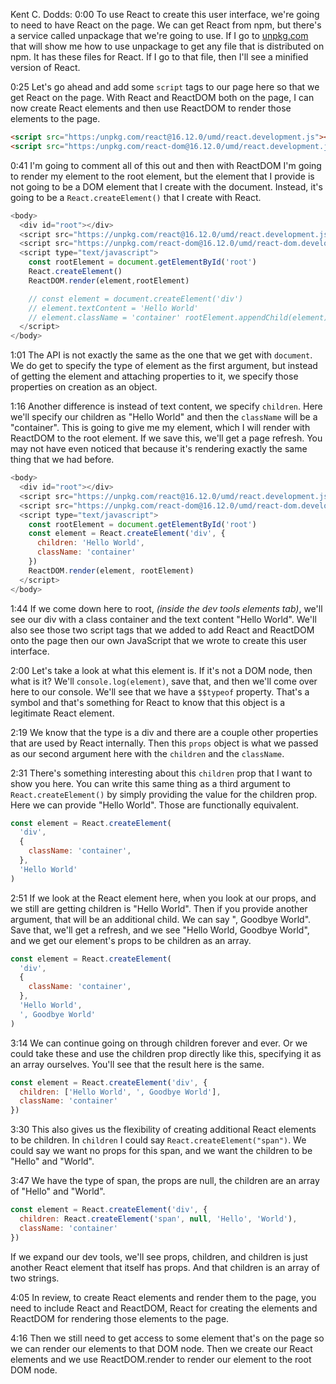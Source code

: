 Kent C. Dodds: 0:00 To use React to create this user interface, we're going to need to have React on the page. We can get React from npm, but there's a service called unpackage that we're going to use. If I go to [unpkg.com](https://unpkg.com/) that will show me how to use unpackage to get any file that is distributed on npm. It has these files for React. If I go to that file, then I'll see a minified version of React.

0:25 Let's go ahead and add some `script` tags to our page here so that we get React on the page. With React and ReactDOM both on the page, I can now create React elements and then use ReactDOM to render those elements to the page.

```html
<script src="https:/unpkg.com/react@16.12.0/umd/react.development.js"></script>
<script src="https:/unpkg.com/react-dom@16.12.0/umd/react.development.js"></script>
```

0:41 I'm going to comment all of this out and then with ReactDOM I'm going to render my element to the root element, but the element that I provide is not going to be a DOM element that I create with the document. Instead, it's going to be a `React.createElement()` that I create with React.


```js
<body>
  <div id="root"></div>
  <script src="https://unpkg.com/react@16.12.0/umd/react.development.js"></script>
  <script src="https://unpkg.com/react-dom@16.12.0/umd/react-dom.development.js"></script>
  <script type="text/javascript">
    const rootElement = document.getElementById('root')
    React.createElement()
    ReactDOM.render(element,rootElement)

    // const element = document.createElement('div') 
    // element.textContent = 'Hello World'
    // element.className = 'container' rootElement.appendChild(element)
  </script>
</body>
```

1:01 The API is not exactly the same as the one that we get with `document`. We do get to specify the type of element as the first argument, but instead of getting the element and attaching properties to it, we specify those properties on creation as an object.

1:16 Another difference is instead of text content, we specify `children`. Here we'll specify our children as "Hello World" and then the `className` will be a "container". This is going to give me my element, which I will render with ReactDOM to the root element. If we save this, we'll get a page refresh. You may not have even noticed that because it's rendering exactly the same thing that we had before.


```js
<body>
  <div id="root"></div>
  <script src="https://unpkg.com/react@16.12.0/umd/react.development.js"></script>
  <script src="https://unpkg.com/react-dom@16.12.0/umd/react-dom.development.js"></script>
  <script type="text/javascript">
    const rootElement = document.getElementById('root')
    const element = React.createElement('div', {
      children: 'Hello World',
      className: 'container'
    })
    ReactDOM.render(element, rootElement)
  </script>
</body>
```

1:44 If we come down here to root, _(inside the dev tools elements tab)_, we'll see our div with a class container and the text content "Hello World". We'll also see those two script tags that we added to add React and ReactDOM onto the page then our own JavaScript that we wrote to create this user interface.

2:00 Let's take a look at what this element is. If it's not a DOM node, then what is it? We'll `console.log(element)`, save that, and then we'll come over here to our console. We'll see that we have a `$$typeof` property. That's a symbol and that's something for React to know that this object is a legitimate React element.

2:19 We know that the type is a div and there are a couple other properties that are used by React internally. Then this `props` object is what we passed as our second argument here with the `children` and the `className`.

2:31 There's something interesting about this `children` prop that I want to show you here. You can write this same thing as a third argument to `React.createElement()` by simply providing the value for the children prop. Here we can provide "Hello World". Those are functionally equivalent.

```js
const element = React.createElement(
  'div', 
  {
    className: 'container',
  }, 
  'Hello World'
)
```

2:51 If we look at the React element here, when you look at our props, and we still are getting children is "Hello World". Then if you provide another argument, that will be an additional child. We can say ", Goodbye World". Save that, we'll get a refresh, and we see "Hello World, Goodbye World", and we get our element's props to be children as an array.

```js
const element = React.createElement(
  'div', 
  {
    className: 'container',
  }, 
  'Hello World',
  ', Goodbye World'
)
```

3:14 We can continue going on through children forever and ever. Or we could take these and use the children prop directly like this, specifying it as an array ourselves. You'll see that the result here is the same.

```js
const element = React.createElement('div', {
  children: ['Hello World', ', Goodbye World'],
  className: 'container' 
})
```

3:30 This also gives us the flexibility of creating additional React elements to be children. In `children` I could say `React.createElement("span")`. We could say we want no props for this span, and we want the children to be "Hello" and "World".

3:47 We have the type of span, the props are null, the children are an array of "Hello" and "World". 

```js
const element = React.createElement('div', {
  children: React.createElement('span', null, 'Hello', 'World'),
  className: 'container' 
})
```

If we expand our dev tools, we'll see props, children, and children is just another React element that itself has props. And that children is an array of two strings.

4:05 In review, to create React elements and render them to the page, you need to include React and ReactDOM, React for creating the elements and ReactDOM for rendering those elements to the page.

4:16 Then we still need to get access to some element that's on the page so we can render our elements to that DOM node. Then we create our React elements and we use ReactDOM.render to render our element to the root DOM node.